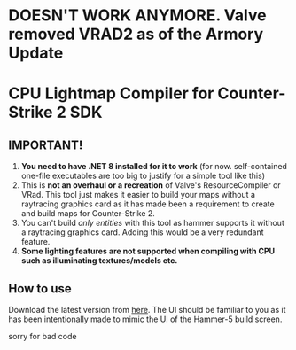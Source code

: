 # DOESN'T WORK ANYMORE. Valve removed VRAD2 as of the Armory Update

# CPU Lightmap Compiler for Counter-Strike 2 SDK

## IMPORTANT!
1. **You need to have .NET 8 installed for it to work** (for now. self-contained one-file executables are too big to justify for a simple tool like this)
2. This is <b>not an overhaul or a recreation</b> of Valve's ResourceCompiler or VRad. This tool just makes it easier to build your maps without a raytracing graphics card as it has made been a requirement to create and build maps for Counter-Strike 2.
3. You can't build <i>only entities</i> with this tool as hammer supports it without a raytracing graphics card. Adding this would be a very redundant feature.
4. **Some lighting features are not supported when compiling with CPU such as illuminating textures/models etc.**

## How to use
Download the latest version from [here](https://github.com/the2dguy/CS2-CPU-Lightmapping/releases).
The UI should be familiar to you as it has been intentionally made to mimic the UI of the Hammer-5 build screen.

sorry for bad code
